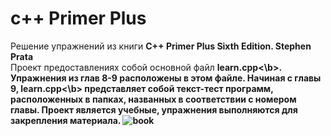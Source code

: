 # c++ Primer Plus
Решение упражнений из книги **C++ Primer Plus Sixth Edition. Stephen Prata**
<br>
Проект предоставлениях собой основной файл <b>learn.cpp<\b>. Упражнения из глав 8-9 расположены в этом файле. Начиная с главы 9, <b>learn.cpp<\b> представляет собой текст-тест программ, расположенных в папках, названных в соответствии с номером главы.
Проект является учебные, упражнения выполняются для закрепления материала.
![book](https://user-images.githubusercontent.com/71316369/174127828-e88e8d74-0e38-4483-bfff-3fd687fa760b.png)
